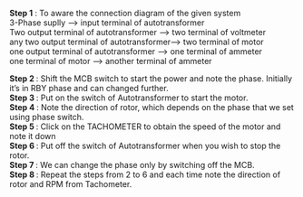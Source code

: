 <b>Step 1</b> : To aware the connection diagram of the given system <br>
                3-Phase suplly --> input terminal of autotransformer<br>
                Two output terminal of autotransformer  --> two terminal of voltmeter <br>
                any two output terminal of autotransformer--> two terminal of motor <br>
                one output terminal of autotransformer --> one terminal of ammeter<br>
                one terminal of motor --> another terminal of ammeter<br>


<b>Step 2 </b>: Shift the MCB switch to start the power and note the phase. Initially it’s in RBY phase and  can changed further. <br>
<b>Step 3 </b>: Put on the switch of Autotransformer to start the motor.<br>
<b>Step 4 </b>: Note the direction of rotor, which depends on the phase that we set using phase switch.<br>
<b>Step 5 </b>: Click on the TACHOMETER to obtain the speed of the motor and note it down<br>
<b>Step 6 </b> : Put off the switch of Autotransformer when you wish to stop the rotor.<br>
<b>Step 7 </b>: We can change the phase only by switching off the MCB.<br>
<b>Step 8 </b>: Repeat the steps from 2 to 6 and each time note the direction of rotor and RPM from Tachometer.<br>
